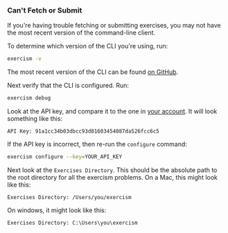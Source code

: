 ### Can't Fetch or Submit

If you're having trouble fetching or submitting exercises, you may not have the most recent version of the command-line client.

To determine which version of the CLI you're using, run:

```bash
exercism -v
```

The most recent version of the CLI can be found [on GitHub](https://github.com/exercism/cli/releases/latest).

Next verify that the CLI is configured. Run:

```bash
exercism debug
```

Look at the API key, and compare it to the one in [your account](http://exercism.io/account/key). It will look something like this:

```plain
API Key: 91a1cc34b03dbcc93d81603454087da526fcc6c5
```

If the API key is incorrect, then re-run the `configure` command:

```bash
exercism configure --key=YOUR_API_KEY
```

Next look at the `Exercises Directory`. This should be the absolute path to the root directory for all the exercism problems. On a Mac, this might look like this:

```plain
Exercises Directory: /Users/you/exercism
```

On windows, it might look like this:

```plain
Exercises Directory: C:\Users\you\exercism
```
